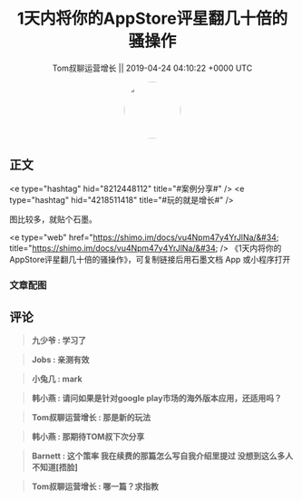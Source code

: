 <h1 align="center">1天内将你的AppStore评星翻几十倍的骚操作</h1>




<p align="center">
    <a>Tom叔聊运营增长 || 2019-04-24 04:10:22 &#43;0000 UTC</a>
</p>

<div align="center">
    <img src="https://images.zsxq.com/Frq1eeFsr8tjMxfCEEOAzmhvV640?e=1590940799&amp;token=kIxbL07-8jAj8w1n4s9zv64FuZZNEATmlU_Vm6zD:XKx3pWnQxShhXTdSfhTy5x8Jlu4=" width="100" height="100" style="border:1px solid;border-radius:50%; color:#ffffff"/>
</div>




## 正文

<div>
&lt;e type=&#34;hashtag&#34; hid=&#34;8212448112&#34; title=&#34;#案例分享#&#34; /&gt; &lt;e type=&#34;hashtag&#34; hid=&#34;4218511418&#34; title=&#34;#玩的就是增长#&#34; /&gt; 

图比较多，就贴个石墨。

&lt;e type=&#34;web&#34; href=&#34;https://shimo.im/docs/vu4Npm47y4YrJlNa/&#34; title=&#34;https://shimo.im/docs/vu4Npm47y4YrJlNa/&#34; /&gt; 《1天内将你的AppStore评星翻几十倍的骚操作》，可复制链接后用石墨文档 App 或小程序打开
</div>

### 文章配图

<div class="image" align="center">

</div>


## 评论

<div align="left">
<div>

<blockquote >
<span> <strong>九少爷 : 学习了 </strong></span>
</blockquote>

<blockquote >
<span> <strong>Jobs : 亲测有效 </strong></span>
</blockquote>

<blockquote >
<span> <strong>小兔几 : mark </strong></span>
</blockquote>

<blockquote >
<span> <strong>韩小燕 : 请问如果是针对google play市场的海外版本应用，还适用吗？ </strong></span>
</blockquote>

<blockquote >
<span> <strong>Tom叔聊运营增长 : 那是新的玩法 </strong></span>
</blockquote>

<blockquote >
<span> <strong>韩小燕 : 那期待TOM叔下次分享 </strong></span>
</blockquote>

<blockquote >
<span> <strong>Barnett : 这个策率 我在续费的那篇怎么写自我介绍里提过 没想到这么多人不知道[捂脸] </strong></span>
</blockquote>

<blockquote >
<span> <strong>Tom叔聊运营增长 : 哪一篇？求指教 </strong></span>
</blockquote>

</div>
</div>